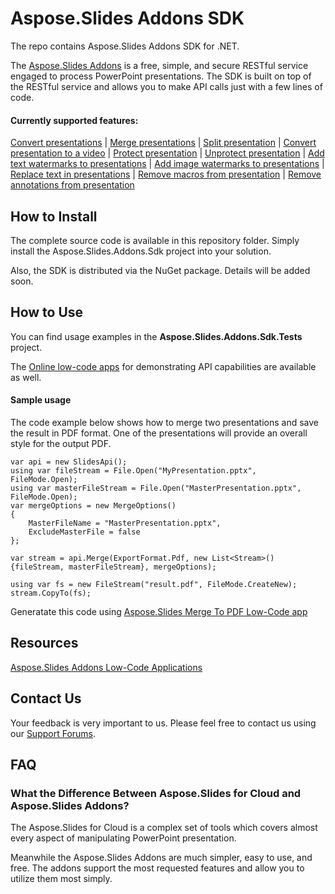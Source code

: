 # Aspose.Slides Addons SDK
The repo contains Aspose.Slides Addons SDK for .NET. 

The [Aspose.Slides Addons]("https://products.aspose.cloud/slides") is a free, simple, and secure RESTful service engaged to process PowerPoint presentations. The SDK is built on top of the RESTful service and allows you to make API calls just with a few lines of code. 

#### Currently supported features:
[Convert presentations]("https://products.aspose.dev/slides/convert-api/") | [Merge presentations]("https://products.aspose.dev/slides/merge-api/") | [Split presentation]("https://products.aspose.dev/slides/split-api/") | [Convert presentation to a video]("https://products.aspose.dev/slides/convert-to-video/") | [Protect presentation]("https://products.aspose.dev/slides/protect/") | [Unprotect presentation]("https://products.aspose.dev/slides/unprotect/") | [Add text watermarks to presentations]("https://products.aspose.dev/slides/add-text-watermark/") | [Add image watermarks to presentations]("https://products.aspose.dev/slides/add-image-watermark/") | [Replace text in presentations]("https://products.aspose.dev/slides/replace-text/") | [Remove macros from presentation]("https://products.aspose.dev/slides/remove-macros/") | [Remove annotations from presentation]("https://products.aspose.dev/slides/remove-annotations/")

## How to Install
The complete source code is available in this repository folder. Simply install the Aspose.Slides.Addons.Sdk project into your solution.

Also, the SDK is distributed via the NuGet package. Details will be added soon.

## How to Use
You can find usage examples in the **Aspose.Slides.Addons.Sdk.Tests** project.

The [Online low-code apps]("https://products.aspose.cloud/slides") for demonstrating API capabilities are available as well. 

#### Sample usage

The code example below shows how to merge two presentations and save the result in PDF format. One of the presentations will provide an overall style for the output PDF.
```
var api = new SlidesApi();
using var fileStream = File.Open("MyPresentation.pptx", FileMode.Open);
using var masterFileStream = File.Open("MasterPresentation.pptx", FileMode.Open);
var mergeOptions = new MergeOptions()
{
    MasterFileName = "MasterPresentation.pptx",
    ExcludeMasterFile = false
};

var stream = api.Merge(ExportFormat.Pdf, new List<Stream>() {fileStream, masterFileStream}, mergeOptions);

using var fs = new FileStream("result.pdf", FileMode.CreateNew);
stream.CopyTo(fs);
```

Generatate this code using [Aspose.Slides Merge To PDF Low-Code app]("https://products.aspose.dev/slides/merge-api/merge-to-pdf/)

## Resources
[Aspose.Slides Addons Low-Code Applications]("https://products.aspose.cloud/slides")

## Contact Us
Your feedback is very important to us. Please feel free to contact us using our [Support Forums]("https://forum.aspose.cloud/c/slides").

## FAQ
### What the Difference Between Aspose.Slides for Cloud and Aspose.Slides Addons?
The Aspose.Slides for Cloud is a complex set of tools which covers almost every aspect of manipulating PowerPoint presentation.

Meanwhile the Aspose.Slides Addons are much simpler, easy to use, and free. The addons support the most requested features and allow you to utilize them most simply.